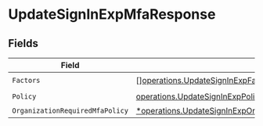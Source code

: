 # UpdateSignInExpMfaResponse


## Fields

| Field                                                                                                                                               | Type                                                                                                                                                | Required                                                                                                                                            | Description                                                                                                                                         |
| --------------------------------------------------------------------------------------------------------------------------------------------------- | --------------------------------------------------------------------------------------------------------------------------------------------------- | --------------------------------------------------------------------------------------------------------------------------------------------------- | --------------------------------------------------------------------------------------------------------------------------------------------------- |
| `Factors`                                                                                                                                           | [][operations.UpdateSignInExpFactorResponse](../../models/operations/updatesigninexpfactorresponse.md)                                              | :heavy_check_mark:                                                                                                                                  | N/A                                                                                                                                                 |
| `Policy`                                                                                                                                            | [operations.UpdateSignInExpPolicyResponse](../../models/operations/updatesigninexppolicyresponse.md)                                                | :heavy_check_mark:                                                                                                                                  | N/A                                                                                                                                                 |
| `OrganizationRequiredMfaPolicy`                                                                                                                     | [*operations.UpdateSignInExpOrganizationRequiredMfaPolicyResponse](../../models/operations/updatesigninexporganizationrequiredmfapolicyresponse.md) | :heavy_minus_sign:                                                                                                                                  | N/A                                                                                                                                                 |